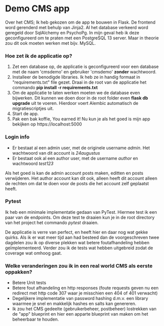 # Demo CMS app

Over het CMS; Ik heb gekozen om de app te bouwen in Flask.
De frontend word gerenderd met behulp van Jinja2.
Al het database verkeerd word geregeld door SqlAlchemy en PsychoPg. In mijn geval heb ik deze geconfigureerd om te praten met een PostgreSQL 13 server. Maar in theorie zou dit ook moeten werken met bijv. MySQL.

### Hoe zet ik de applicatie op?
1. Zet een database op, de applicatie is geconfigureerd voor een database met de naam 'cmsdemo' en gebruiker 'cmsdemo' **zonder** wachtwoord.
2. Installeer de benodigde libraries. Ik heb ze in handig formaat in "requirements.txt" file gezet. Draai in de root van de applicatie het commando **pip install -r requirements.txt**
3. Om de applicatie te laten werken moeten we de database even bijwerken. Dit kunnen we doen door in de root folder even **flask db upgrade** uit te voeren. Hierdoor voert Alembic automatisch de migratiescriptjes uit.
4. Start de app.
5. Pak een bak koffie, You earned it! Nu kun je als het goed is mijn app bekijken op https://localhost:5000 


### Login info
* Er bestaat al een admin user, met de originele username *admin*. Het wachtwoord van dit account is *24augustus*
* Er bestaat ook al een author user, met  de username *author* en wachtwoord *test123*

Als het goed is kan de admin account posts maken, editten en posts verwijderen. Het author account kan dit  ook, alleen heeft dit account alleen de rechten om dat te doen voor de posts die het account zelf geplaatst heeft.

### Pytest
Ik heb een minimale implementatie gedaan van PyTest. Hiermee test ik een paar van de endpoints.
Om deze test te draaien kun je in de root directory van het project het commando *pytest* draaien.

De applicatie is verre van perfect, en heeft hier en daar nog wat gekke quirks.
Als ik er wat meer tijd aan had besteed dan de voorgeschreven twee dagdelen zou ik op diverse plekken wat betere foutafhandeling hebben geïmplementeerd.
Verder zou ik de tests wat hebben uitgebreid zodat de coverage wat omhoog gaat.

### Welke veranderingen zou ik in een real world CMS als eerste oppakken?
* Betere Unit tests
* Betere fout afhandeling en http responses (foute requests geven nu een redirect met http code 307 waar je misschien een 404 of 401 verwacht)
* Degelijkere implementatie van password hashing d.m.v. een library waarmee je snel en makkelijk hashes en salts kan genereren.
* Ik zou het CMS gedeelte (gebruikerbeheer, postbeheer) lostrekken van de "app" blueprint en hier een apparte blueprint van maken om het beheerbaar te houden. 